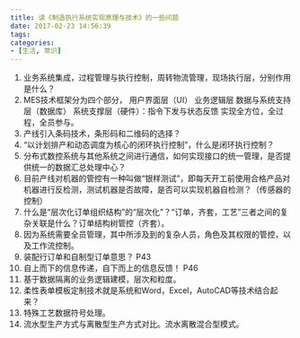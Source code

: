 ```yaml
---
title: 读《制造执行系统实现原理与技术》的一些问题
date: 2017-02-23 14:56:39
tags:
categories:
- [生活, 常识]
---
```

1. 业务系统集成，过程管理与执行控制，周转物流管理，现场执行层，分别作用是什么？
2. MES技术框架分为四个部分，
	用户界面层（UI）
	业务逻辑层
	数据与系统支持层（数据库）
	系统支撑层（硬件）：指令下发与状态反馈
实现全方位，全过程，全员参与。
3. 产线引入条码技术，条形码和二维码的选择？
4. “以计划排产和动态调度为核心的闭环执行控制”，什么是闭环执行控制？
5. 分布式数控系统与其他系统之间进行通信，如何实现接口的统一管理，是否提供统一的数据汇总处理中心？
6. 目前产线对机器的管控有一种叫做“银样测试”，即每天开工前使用合格产品对机器进行反检测，测试机器是否故障，是否可以实现机器自检测？（传感器的控制）
7. 什么是“层次化订单组织结构”的“层次化”？“订单，齐套，工艺”三者之间的复杂关联是什么？订单结构树管控（齐套）。
8. 因为系统需要全员管理，其中所涉及到的复杂人员，角色及其权限的管控，以及工作流控制。
9. 装配行订单和自制型订单意思？ P43
10. 自上而下的信息传递，自下而上的信息反馈！ P46
11. 基于数据隔离的业务逻辑建模，层次和粒度。
12. 柔性表单模板定制技术就是系统和Word，Excel，AutoCAD等技术结合起来？
13. 特殊工艺数据符号处理。
14. 流水型生产方式与离散型生产方式对比。流水离散混合型模式。


